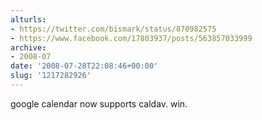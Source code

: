 ```yaml
---
alturls:
- https://twitter.com/bismark/status/870982575
- https://www.facebook.com/17803937/posts/563857033999
archive:
- 2008-07
date: '2008-07-28T22:08:46+00:00'
slug: '1217282926'
---
```


google calendar now supports caldav. win.

